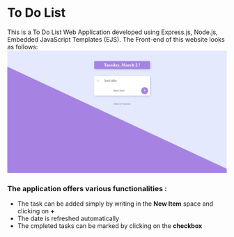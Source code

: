 # To Do List
This is a To Do List Web Application developed using Express.js, Node.js, Embedded JavaScript Templates (EJS).
The Front-end of this website looks as follows:
![](https://github.com/skmprohunt/To-Do-List/blob/main/images/Front_end.PNG?v=4&s=200)
### The application offers various functionalities : 
- The task can be added simply by writing in the **New Item** space and clicking on **+**
- The date is refreshed automatically
- The cmpleted tasks can be marked by clicking on the **checkbox**
